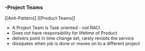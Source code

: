 ### -Project Teams
[[Anti-Pattern]]
[[Product Teams]]
- A Project Team is Task oriented - not RACI
- Does not have responsibility for lifetime of Product
- delivers point in time change set, rarely revisits the service
- dissipates when job is done or moves on to a different project